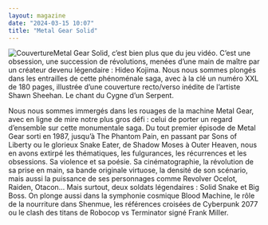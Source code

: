 ```yaml
---
layout: magazine
date: "2024-03-15 10:07"
title: "Metal Gear Solid"
---
```

![Couverture](/img/sick-17.jpeg)Metal Gear Solid, c’est bien plus que du jeu vidéo. C’est une obsession, une succession de révolutions, menées d’une main de maître par un créateur devenu légendaire : Hideo Kojima. Nous nous sommes plongés dans les entrailles de cette phénoménale saga, avec à la clé un numéro XXL de 180 pages, illustrée d’une couverture recto/verso inédite de l’artiste Shawn Sheehan. Le chant du Cygne d’un Serpent.

Nous nous sommes immergés dans les rouages de la machine Metal Gear, avec en ligne de mire notre plus gros défi : celui de porter un regard d’ensemble sur cette monumentale saga. Du tout premier épisode de Metal Gear sorti en 1987, jusqu’à The Phantom Pain, en passant par Sons of Liberty ou le glorieux Snake Eater, de Shadow Moses à Outer Heaven, nous en avons extirpé les thématiques, les fulgurances, les récurrences et les obsessions. Sa violence et sa poésie. Sa cinématographie, la révolution de sa prise en main, sa bande originale virtuose, la densité de son scénario, mais aussi la puissance de ses personnages comme Revolver Ocelot, Raiden, Otacon… Mais surtout, deux soldats légendaires : Solid Snake et Big Boss. On plonge aussi dans la symphonie cosmique Blood Machine, le rôle de la nourriture dans Shenmue, les références croisées de Cyberpunk 2077 ou le clash des titans de Robocop vs Terminator signé Frank Miller.